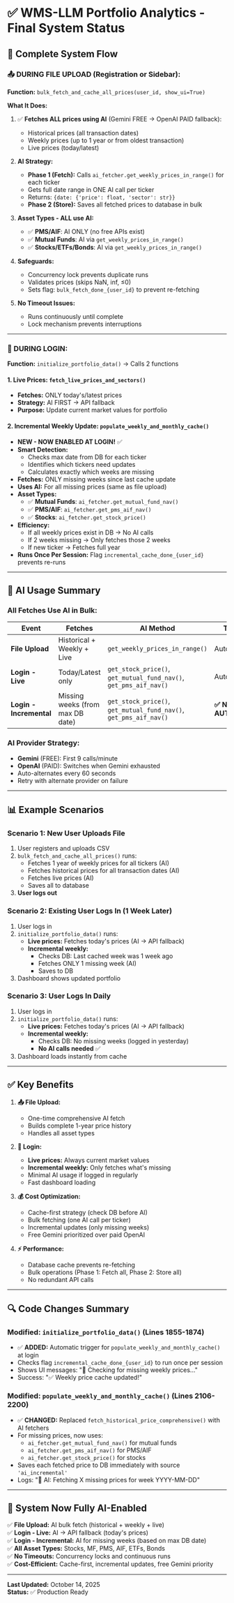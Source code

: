 # ✅ WMS-LLM Portfolio Analytics - Final System Status

## 🎯 **Complete System Flow**

### **📤 DURING FILE UPLOAD (Registration or Sidebar):**

**Function:** `bulk_fetch_and_cache_all_prices(user_id, show_ui=True)`

**What It Does:**
1. ✅ **Fetches ALL prices using AI** (Gemini FREE → OpenAI PAID fallback):
   - Historical prices (all transaction dates)
   - Weekly prices (up to 1 year or from oldest transaction)
   - Live prices (today/latest)

2. **AI Strategy:**
   - **Phase 1 (Fetch):** Calls `ai_fetcher.get_weekly_prices_in_range()` for each ticker
   - Gets full date range in ONE AI call per ticker
   - Returns: `{date: {'price': float, 'sector': str}}`
   - **Phase 2 (Store):** Saves all fetched prices to database in bulk

3. **Asset Types - ALL use AI:**
   - ✅ **PMS/AIF**: AI ONLY (no free APIs exist)
   - ✅ **Mutual Funds**: AI via `get_weekly_prices_in_range()`
   - ✅ **Stocks/ETFs/Bonds**: AI via `get_weekly_prices_in_range()`

4. **Safeguards:**
   - Concurrency lock prevents duplicate runs
   - Validates prices (skips NaN, inf, ≤0)
   - Sets flag: `bulk_fetch_done_{user_id}` to prevent re-fetching

5. **No Timeout Issues:**
   - Runs continuously until complete
   - Lock mechanism prevents interruptions

---

### **🔐 DURING LOGIN:**

**Function:** `initialize_portfolio_data()` → Calls 2 functions

#### **1. Live Prices:** `fetch_live_prices_and_sectors()`
- **Fetches:** ONLY today's/latest prices
- **Strategy:** AI FIRST → API fallback
- **Purpose:** Update current market values for portfolio

#### **2. Incremental Weekly Update:** `populate_weekly_and_monthly_cache()`
- **NEW - NOW ENABLED AT LOGIN!** ✅
- **Smart Detection:**
  - Checks max date from DB for each ticker
  - Identifies which tickers need updates
  - Calculates exactly which weeks are missing
- **Fetches:** ONLY missing weeks since last cache update
- **Uses AI:** For all missing prices (same as file upload)
- **Asset Types:**
  - ✅ **Mutual Funds**: `ai_fetcher.get_mutual_fund_nav()`
  - ✅ **PMS/AIF**: `ai_fetcher.get_pms_aif_nav()`
  - ✅ **Stocks**: `ai_fetcher.get_stock_price()`
- **Efficiency:**
  - If all weekly prices exist in DB → No AI calls
  - If 2 weeks missing → Only fetches those 2 weeks
  - If new ticker → Fetches full year
- **Runs Once Per Session:** Flag `incremental_cache_done_{user_id}` prevents re-runs

---

## 🤖 **AI Usage Summary**

### **All Fetches Use AI in Bulk:**

| **Event** | **Fetches** | **AI Method** | **Trigger** |
|-----------|-------------|---------------|-------------|
| **File Upload** | Historical + Weekly + Live | `get_weekly_prices_in_range()` | Automatic |
| **Login - Live** | Today/Latest only | `get_stock_price()`, `get_mutual_fund_nav()`, `get_pms_aif_nav()` | Automatic |
| **Login - Incremental** | Missing weeks (from max DB date) | `get_stock_price()`, `get_mutual_fund_nav()`, `get_pms_aif_nav()` | **✅ NOW AUTOMATIC** |

### **AI Provider Strategy:**
- **Gemini** (FREE): First 9 calls/minute
- **OpenAI** (PAID): Switches when Gemini exhausted
- Auto-alternates every 60 seconds
- Retry with alternate provider on failure

---

## 📊 **Example Scenarios**

### **Scenario 1: New User Uploads File**
1. User registers and uploads CSV
2. `bulk_fetch_and_cache_all_prices()` runs:
   - Fetches 1 year of weekly prices for all tickers (AI)
   - Fetches historical prices for all transaction dates (AI)
   - Fetches live prices (AI)
   - Saves all to database
3. **User logs out**

### **Scenario 2: Existing User Logs In (1 Week Later)**
1. User logs in
2. `initialize_portfolio_data()` runs:
   - **Live prices:** Fetches today's prices (AI → API fallback)
   - **Incremental weekly:** 
     - Checks DB: Last cached week was 1 week ago
     - Fetches ONLY 1 missing week (AI)
     - Saves to DB
3. Dashboard shows updated portfolio

### **Scenario 3: User Logs In Daily**
1. User logs in
2. `initialize_portfolio_data()` runs:
   - **Live prices:** Fetches today's prices (AI → API fallback)
   - **Incremental weekly:**
     - Checks DB: No missing weeks (logged in yesterday)
     - **No AI calls needed** ✅
3. Dashboard loads instantly from cache

---

## ✅ **Key Benefits**

1. **📤 File Upload:**
   - One-time comprehensive AI fetch
   - Builds complete 1-year price history
   - Handles all asset types

2. **🔐 Login:**
   - **Live prices:** Always current market values
   - **Incremental weekly:** Only fetches what's missing
   - Minimal AI usage if logged in regularly
   - Fast dashboard loading

3. **💰 Cost Optimization:**
   - Cache-first strategy (check DB before AI)
   - Bulk fetching (one AI call per ticker)
   - Incremental updates (only missing weeks)
   - Free Gemini prioritized over paid OpenAI

4. **⚡ Performance:**
   - Database cache prevents re-fetching
   - Bulk operations (Phase 1: Fetch all, Phase 2: Store all)
   - No redundant API calls

---

## 🔍 **Code Changes Summary**

### **Modified: `initialize_portfolio_data()` (Lines 1855-1874)**
- ✅ **ADDED:** Automatic trigger for `populate_weekly_and_monthly_cache()` at login
- Checks flag `incremental_cache_done_{user_id}` to run once per session
- Shows UI messages: "🔄 Checking for missing weekly prices..."
- Success: "✅ Weekly price cache updated!"

### **Modified: `populate_weekly_and_monthly_cache()` (Lines 2106-2200)**
- ✅ **CHANGED:** Replaced `fetch_historical_price_comprehensive()` with AI fetchers
- For missing prices, now uses:
  - `ai_fetcher.get_mutual_fund_nav()` for mutual funds
  - `ai_fetcher.get_pms_aif_nav()` for PMS/AIF
  - `ai_fetcher.get_stock_price()` for stocks
- Saves each fetched price to DB immediately with source `'ai_incremental'`
- Logs: "🤖 AI: Fetching X missing prices for week YYYY-MM-DD"

---

## 🎉 **System Now Fully AI-Enabled**

✅ **File Upload:** AI bulk fetch (historical + weekly + live)  
✅ **Login - Live:** AI → API fallback (today's prices)  
✅ **Login - Incremental:** AI for missing weeks (based on max DB date)  
✅ **All Asset Types:** Stocks, MF, PMS, AIF, ETFs, Bonds  
✅ **No Timeouts:** Concurrency locks and continuous runs  
✅ **Cost-Efficient:** Cache-first, incremental updates, free Gemini priority  

---

**Last Updated:** October 14, 2025  
**Status:** ✅ Production Ready

